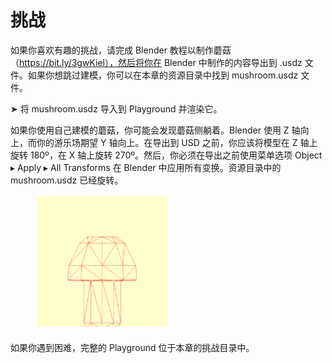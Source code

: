 # 挑战

如果你喜欢有趣的挑战，请完成 Blender 教程以制作蘑菇（https://bit.ly/3gwKiel），然后将你在 Blender 中制作的内容导出到 .usdz 文件。如果你想跳过建模，你可以在本章的资源目录中找到 mushroom.usdz 文件。

➤ 将 mushroom.usdz 导入到 Playground 并渲染它。

如果你使用自己建模的蘑菇，你可能会发现蘑菇侧躺着。Blender 使用 Z 轴向上，而你的游乐场期望 Y 轴向上。在导出到 USD 之前，你应该将模型在 Z 轴上旋转 180º，在 X 轴上旋转 270º。然后，你必须在导出之前使用菜单选项 Object ▸ Apply ▸ All Transforms 在 Blender 中应用所有变换。资源目录中的 mushroom.usdz 已经旋转。

<figure><img src="../../.gitbook/assets/1_2_mushroom_2.png" alt=""><figcaption></figcaption></figure>

如果你遇到困难，完整的 Playground 位于本章的挑战目录中。
